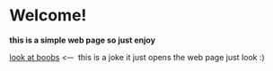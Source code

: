 </head>
<body autocomplete="off" data-gr-ext-installed="" data-new-gr-c-s-check-loaded="14.1045.0" data-new-gr-c-s-loaded="14.1045.0">
<h1><strong>Welcome!</strong></h1>

<p><strong>this is a simple web page so just enjoy</strong></p>

<p><a dir="ltr" href="https://gabrielzv1233.github.io/test">look at boobs</a>&nbsp;&lt;<s>&nbsp; &nbsp;</s>&nbsp; this is a joke it just opens the web page just look :)</p>
